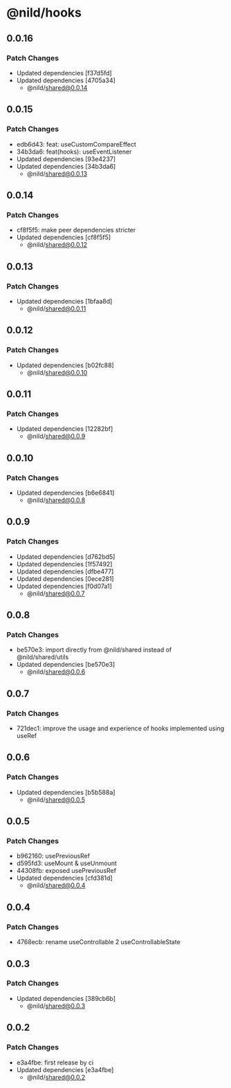# @nild/hooks

## 0.0.16

### Patch Changes

- Updated dependencies [f37d5fd]
- Updated dependencies [4705a34]
  - @nild/shared@0.0.14

## 0.0.15

### Patch Changes

- edb6d43: feat: useCustomCompareEffect
- 34b3da6: feat(hooks): useEventListener
- Updated dependencies [93e4237]
- Updated dependencies [34b3da6]
  - @nild/shared@0.0.13

## 0.0.14

### Patch Changes

- cf8f5f5: make peer dependencies stricter
- Updated dependencies [cf8f5f5]
  - @nild/shared@0.0.12

## 0.0.13

### Patch Changes

- Updated dependencies [1bfaa8d]
  - @nild/shared@0.0.11

## 0.0.12

### Patch Changes

- Updated dependencies [b02fc88]
  - @nild/shared@0.0.10

## 0.0.11

### Patch Changes

- Updated dependencies [12282bf]
  - @nild/shared@0.0.9

## 0.0.10

### Patch Changes

- Updated dependencies [b6e6841]
  - @nild/shared@0.0.8

## 0.0.9

### Patch Changes

- Updated dependencies [d762bd5]
- Updated dependencies [1f57492]
- Updated dependencies [dfbe477]
- Updated dependencies [0ece281]
- Updated dependencies [f0d07a1]
  - @nild/shared@0.0.7

## 0.0.8

### Patch Changes

- be570e3: import directly from @nild/shared instead of @nild/shared/utils
- Updated dependencies [be570e3]
  - @nild/shared@0.0.6

## 0.0.7

### Patch Changes

- 721dec1: improve the usage and experience of hooks implemented using useRef

## 0.0.6

### Patch Changes

- Updated dependencies [b5b588a]
  - @nild/shared@0.0.5

## 0.0.5

### Patch Changes

- b962160: usePreviousRef
- d595fd3: useMount & useUnmount
- 44308fb: exposed usePreviousRef
- Updated dependencies [cfd381d]
  - @nild/shared@0.0.4

## 0.0.4

### Patch Changes

- 4768ecb: rename useControllable 2 useControllableState

## 0.0.3

### Patch Changes

- Updated dependencies [389cb6b]
  - @nild/shared@0.0.3

## 0.0.2

### Patch Changes

- e3a4fbe: first release by ci
- Updated dependencies [e3a4fbe]
  - @nild/shared@0.0.2
